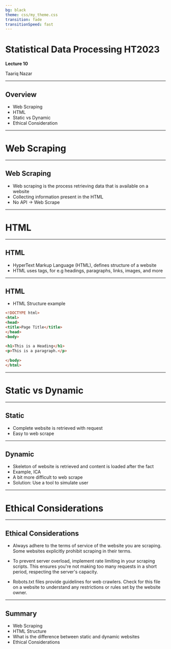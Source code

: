 ```yaml
---
bg: black
theme: css/my_theme.css
transition: fade
transitionSpeed: fast
---
```

# Statistical Data Processing HT2023 
**Lecture 10**

Taariq Nazar

---
## Overview 

- Web Scraping
- HTML
- Static vs Dynamic
- Ethical Consideration 

---
# Web Scraping
---
## Web Scraping
- Web scraping is the process retrieving data that is available on a website <!-- element class="fragment" -->
- Collecting information present in the HTML <!-- element class="fragment" -->
- No API -> Web Scrape <!-- element class="fragment" -->

---
# HTML
---
## HTML 

- HyperText Markup Language (HTML), defines structure of a website <!-- element class="fragment" -->
- HTML uses tags, for e.g headings, paragraphs, links, images, and more <!-- element class="fragment" -->
---
## HTML

- HTML Structure example

```HTML
<!DOCTYPE html>  
<html>  
<head>  
<title>Page Title</title>  
</head>  
<body>  
  
<h1>This is a Heading</h1>  
<p>This is a paragraph.</p>  
  
</body>  
</html>
```
<!-- element class="" style="margin-top:100px;"-->

---
# Static vs Dynamic
---
## Static

- Complete website is retrieved with request <!-- element class="fragment" -->
- Easy to web scrape <!-- element class="fragment" -->
---
## Dynamic

- Skeleton of website is retrieved and content is loaded after the fact <!-- element class="fragment" -->
- Example, ICA  <!-- element class="fragment" -->
- A bit more difficult to web scrape <!-- element class="fragment" --> 
- Solution: Use a tool to simulate user <!-- element class="fragment" -->
---
# Ethical Considerations
---
## Ethical Considerations

- Always adhere to the terms of service of the website you are scraping. Some
websites explicitly prohibit scraping in their terms.

- To prevent server overload, implement rate limiting in your scraping scripts.
  This ensures you're not making too many requests in a short period, respecting
  the server's capacity.

- Robots.txt files provide guidelines for web crawlers. Check for this file on a
  website to understand any restrictions or rules set by the website owner.
---
## Summary

- Web Scraping 
- HTML Structure
- What is the difference between static and dynamic websites
- Ethical Considerations
